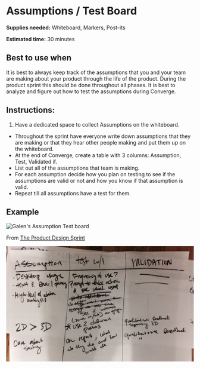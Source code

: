 # Assumptions / Test Board
**Supplies needed:** Whiteboard, Markers, Post-its

**Estimated time:** 30 minutes

## Best to use when
It is best to always keep track of the assumptions
that you and your team are making about
your product through the life of the product.
During the product sprint this should be done throughout all phases.
It is best to analyze and figure out how to test the assumptions
during Converge.

## Instructions:

1. Have a dedicated space to collect Assumptions on the whiteboard.
* Throughout the sprint have everyone write down assumptions
that they are making or that they hear other people making
and put them up on the whiteboard.
* At the end of Converge, create a table with 3 columns:
Assumption, Test, Validated if.
* List out all of the assumptions that team is making.
* For each assumption decide how you plan on testing
to see if the assumptions are valid or not
and how you know if that assumption is valid.
* Repeat till all assumptions have a test for them.

## Example
![Galen's Assumption Test board](http://images.thoughtbot.com/the-product-design-sprint/assumptions.jpg)

From [The Product Design Sprint](http://robots.thoughtbot.com/the-product-design-sprint)

![Assumption Test Example](images/assumption-test.jpg)
